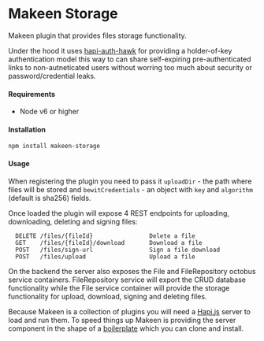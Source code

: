 Makeen Storage
==============

Makeen plugin that provides files storage functionality.

Under the hood it uses [hapi-auth-hawk](https://github.com/hapijs/hapi-auth-hawk) for providing a holder-of-key authentication model this way to can share self-expiring pre-authenticated links to non-autneticated users without worring too much about security or password/credential leaks.

#### Requirements
- Node v6 or higher

#### Installation
`npm install makeen-storage`

#### Usage

When registering the plugin you need to pass it `uploadDir` - the path where files will be stored and `bewitCredentials` - an object with `key` and `algorithm` (default is sha256) fields.

Once loaded the plugin will expose 4 REST endpoints for uploading, downloading, deleting and signing files:

```
  DELETE /files/{fileId}                Delete a file
  GET    /files/{fileId}/download       Download a file
  POST   /files/sign-url                Sign a file download
  POST   /files/upload                  Upload a file
```

On the backend the server also exposes the File and FileRepository octobus service containers. FileRepository service will
export the CRUD database functionality while the File service container will provide the storage functionality for upload, download, signing and deleting files.


Because Makeen is a collection of plugins you will need a [Hapi.js](https://hapijs.com/) server to load and run them. To speed things up Makeen is providing the server component in the shape of a [boilerplate](https://github.com/makeen-project/boilerplate) which you can clone and install.
